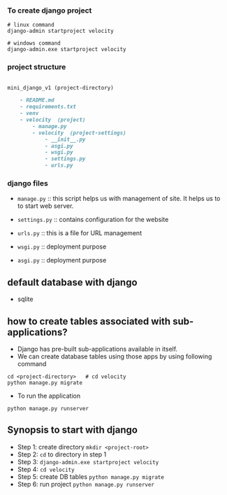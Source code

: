 ### To create django project


```shell
# linux command
django-admin startproject velocity

# windows command
django-admin.exe startproject velocity
```

### project structure

```markdown

mini_django_v1 (project-directory)

    - README.md
    - requirements.txt
    - venv
    - velocity  (project)
        - manage.py
        - velocity  (project-settings)
            - __init__.py
            - asgi.py
            - wsgi.py
            - settings.py
            - urls.py

```



### django files 

- `manage.py` :: this script helps us with management of site. It helps us to 
to start web server.

- `settings.py` :: contains configuration for the website
- `urls.py` :: this is a file for URL management
- `wsgi.py` :: deployment purpose
- `asgi.py` :: deployment purpose



## default database with django 

- sqlite

## how to create tables associated with sub-applications?

- Django has pre-built sub-applications available in itself.
- We can create database tables using those apps by using following command 

```shell
cd <project-directory>   # cd velocity
python manage.py migrate
```
- To run the application

```shell
python manage.py runserver
```

## Synopsis to start with django

- Step 1: create directory `mkdir <project-root>`
- Step 2: `cd` to directory in step 1
- Step 3: `django-admin.exe startproject velocity`
- Step 4: `cd velocity`
- Step 5: create DB tables  `python manage.py migrate`
- Step 6: run project `python manage.py runserver`